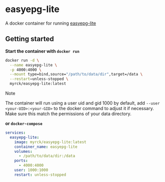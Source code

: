 # easyepg-lite
A docker container for running [easyepg-lite](https://github.com/sunsettrack4/script.service.easyepg-lite#easyepg-lite)

## Getting started

**Start the container with `docker run`**

```sh
docker run -d \
  --name easyepg-lite \
  -p 4000:4000 \
  --mount type=bind,source="/path/to/data/dir",target=/data \
  --restart=unless-stopped \
  myrck/easyepg-lite:latest
```

> [!NOTE]  
> The container will run using a user uid and gid 1000 by default, add `--user <your-UID>:<your-GID>` to the docker command to adjust it if necessary. Make sure this match the permissions of your data directory.

**or `docker-compose`**

```yaml
services:
  easyepg-lite:
    image: myrck/easyepg-lite:latest
    container_name: easyepg-lite
    volumes:
      - /path/to/data/dir:/data
    ports:
      - 4000:4000
    user: 1000:1000
    restart: unless-stopped
```
